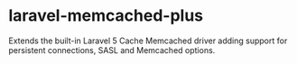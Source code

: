 # laravel-memcached-plus
Extends the built-in Laravel 5 Cache Memcached driver adding support for persistent connections, SASL and Memcached options.
